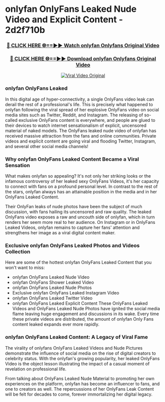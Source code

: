 # onlyfan OnlyFans Leaked Nude Video and Explicit Content - 2d2f710b

<div align="center">

### [🔴 CLICK HERE 🌐==►► Watch onlyfan Onlyfans Original Video](https://aff.leakpic.com/?utm_medium=9dac6e3e92780789e695eb65dc45befdb20081c8&utm_campaign=Link_for_leakpic_com)

### [🔴 CLICK HERE 🌐==►► Download onlyfan Onlyfans Original Video](https://aff.leakpic.com/?utm_medium=9dac6e3e92780789e695eb65dc45befdb20081c8&utm_campaign=Link_for_leakpic_com)

[![Viral Video Original](https://i.ibb.co.com/xMMVF88/686577567.gif)](https://aff.leakpic.com/?utm_medium=9dac6e3e92780789e695eb65dc45befdb20081c8&utm_campaign=Link_for_leakpic_com)

</div>

### onlyfan OnlyFans Leaked
In this digital age of hyper-connectivity, a single OnlyFans video leak can derail the rest of a professional's life. This is precisely what happened to onlyfan following the viral spread of her explosive OnlyFans video on social media sites such as Twitter, Reddit, and Instagram. The releasing of so-called exclusive OnlyFans content is everywhere, and people are glued to their devices to watch internet sensationalism of explicit, uncensored material of naked models. 
The OnlyFans leaked nude video of onlyfan has received massive attraction from the fans and online communities. Private videos and explicit content are going viral and flooding Twitter, Instagram, and several other social media channels!

### Why onlyfan OnlyFans Leaked Content Became a Viral Sensation
What makes onlyfan so appealing? It's not only her striking looks or the infamous controversy of her leaked sexy OnlyFans Videos, it's her capacity to connect with fans on a profound personal level. In contrast to the rest of the stars, onlyfan always has an attainable position in the media and in her OnlyFans Leaked Content.

Their OnlyFan leaks of nude photos have been the subject of much discussion, with fans hailing its uncensored and raw quality. The leaked OnlyFans video exposes a raw and uncouth side of onlyfan, which in turn renders her seem more real to her audience. On Instagram or in OnlyFans Leaked Videos, onlyfan remains to capture her fans' attention and strengthens her image as a viral digital content maker.

### Exclusive onlyfan OnlyFans Leaked Photos and Videos Collection
Here are some of the hottest onlyfan OnlyFans Leaked Content that you won't want to miss:
- onlyfan OnlyFans Leaked Nude Video
- onlyfan OnlyFans Shower Leaked Video
- onlyfan OnlyFans Leaked Nude Photos
- Exclusive onlyfan OnlyFans Leaked Instagram Video
- onlyfan OnlyFans Leaked Twitter Video
- onlyfan OnlyFans Leaked Explicit Content
These OnlyFans Leaked Videos and OnlyFans Leaked Nude Photos have ignited the social media flame leaving huge engagement and discussions in its wake. Every time these private videos are distributed, the amount of onlyfan Only Fans content leaked expands ever more rapidly.

### onlyfan OnlyFans Leaked Content: A Legacy of Viral Fame
The virality of onlyfans OnlyFans Leaked Videos and Nude Pictures demonstrate the influence of social media on the rise of digital creators to celebrity status. With the onlyfan's growing popularity, her leaked OnlyFans Video is the object lesson illustrating the impact of a casual moment of revelation on professional life.

From talking about OnlyFans Leaked Nude Material to promoting her own experiences on the platform, onlyfan has become an influencer to fans, and one to creators as well. The repercussions of her OnlyFans Leak Content will be felt for decades to come, forever immortalizing her digital legacy.
